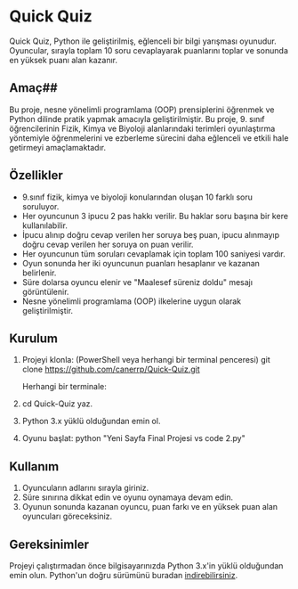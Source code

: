# Quick Quiz #

Quick Quiz, Python ile geliştirilmiş, eğlenceli bir bilgi yarışması oyunudur. Oyuncular, sırayla toplam 10 soru cevaplayarak puanlarını toplar ve sonunda en yüksek puanı alan kazanır.

## Amaç##

Bu proje, nesne yönelimli programlama (OOP) prensiplerini öğrenmek ve Python dilinde pratik yapmak amacıyla geliştirilmiştir.
Bu proje, 9. sınıf öğrencilerinin Fizik, Kimya ve Biyoloji alanlarındaki terimleri oyunlaştırma yöntemiyle öğrenmelerini ve ezberleme sürecini daha eğlenceli ve etkili hale getirmeyi amaçlamaktadır.

## Özellikler ##

- 9.sınıf fizik, kimya ve biyoloji konularından oluşan 10 farklı soru soruluyor.
- Her oyuncunun 3 ipucu 2 pas hakkı verilir. Bu haklar soru başına bir kere kullanılabilir.
- İpucu alınıp doğru cevap verilen her soruya beş puan, ipucu alınmayıp doğru cevap verilen her soruya on puan verilir.
- Her oyuncunun tüm soruları cevaplamak için toplam 100 saniyesi vardır.
- Oyun sonunda her iki oyuncunun puanları hesaplanır ve kazanan belirlenir.
- Süre dolarsa oyuncu elenir ve "Maalesef süreniz doldu" mesajı görüntülenir.
- Nesne yönelimli programlama (OOP) ilkelerine uygun olarak geliştirilmiştir.

## Kurulum ##

1. Projeyi klonla: (PowerShell veya herhangi bir terminal penceresi)
   git clone https://github.com/canerrp/Quick-Quiz.git
   
   Herhangi bir terminale:
2. cd Quick-Quiz yaz.
   
3. Python 3.x yüklü olduğundan emin ol.

4. Oyunu başlat:
   python "Yeni Sayfa Final Projesi vs code 2.py"
   

## Kullanım ##

1. Oyuncuların adlarını sırayla giriniz.
2. Süre sınırına dikkat edin ve oyunu oynamaya devam edin.
3. Oyunun sonunda kazanan oyuncu, puan farkı ve en yüksek puan alan oyuncuları göreceksiniz.

## Gereksinimler

Projeyi çalıştırmadan önce bilgisayarınızda Python 3.x'in yüklü olduğundan emin olun. Python'un doğru sürümünü buradan [indirebilirsiniz](https://www.python.org/downloads/).
